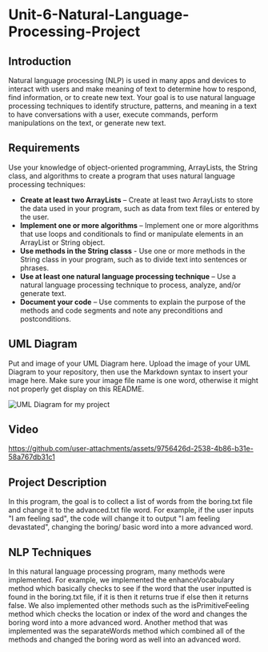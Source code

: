 # Unit-6-Natural-Language-Processing-Project
## Introduction

Natural language processing (NLP) is used in many apps and devices to interact with users and make meaning of text to determine how to respond, find information, or to create new text. Your goal is to use natural language processing techniques to identify structure, patterns, and meaning in a text to have conversations with a user, execute commands, perform manipulations on the text, or generate new text.

## Requirements

Use your knowledge of object-oriented programming, ArrayLists, the String class, and algorithms to create a program that uses natural language processing techniques:

- **Create at least two ArrayLists** – Create at least two ArrayLists to store the data used in your program, such as data from text files or entered by the user.
- **Implement one or more algorithms** – Implement one or more algorithms that use loops and conditionals to find or manipulate elements in an ArrayList or String object.
- **Use methods in the String classs** - Use one or more methods in the String class in your program, such as to divide text into sentences or phrases.
- **Use at least one natural language processing technique** – Use a natural language processing technique to process, analyze, and/or generate text.
- **Document your code** – Use comments to explain the purpose of the methods and code segments and note any preconditions and postconditions.

## UML Diagram

Put and image of your UML Diagram here. Upload the image of your UML Diagram to your repository, then use the Markdown syntax to insert your image here. Make sure your image file name is one word, otherwise it might not properly get display on this README.

![UML Diagram for my project](nameOfImageFileHere.png)

## Video

https://github.com/user-attachments/assets/9756426d-2538-4b86-b31e-58a767db31c1

## Project Description
In this program, the goal is to collect a list of words from the boring.txt file and change it to the advanced.txt file word. For example, if the user inputs "I am feeling sad", the code will change it to output "I am feeling devastated", changing the boring/ basic word into a more advanced word. 

## NLP Techniques
In this natural language processing program, many methods were implemented. For example, we implemented the enhanceVocabulary method which basically checks to see if the word that the user inputted is found in the boring.txt file, if it is then it returns true if else then it returns false. We also implemented other methods such as the isPrimitiveFeeling method which checks the location or index of the word and changes the boring word into a more advanced word. Another method that was implemented was the separateWords method which combined all of the methods and changed the boring word as well into an advanced word. 
